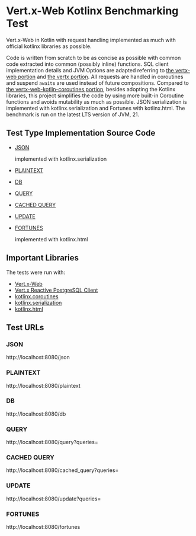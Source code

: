 # Vert.x-Web Kotlinx Benchmarking Test

Vert.x-Web in Kotlin with request handling implemented as much with official kotlinx libraries as possible.

Code is written from scratch to be as concise as possible with common code extracted into common (possibly inline) functions. SQL client implementation details and JVM Options are adapted referring to [the vertx-web portion](../../Java/vertx-web) and [the vertx portion](../../Java/vertx). All requests are handled in coroutines and suspend `await`s are used instead of future compositions. Compared to [the vertx-web-kotlin-coroutines portion](../vertx-web-kotlin-coroutines), besides adopting the Kotlinx libraries, this project simplifies the code by using more built-in Coroutine functions and avoids mutability as much as possible. JSON serialization is implemented with kotlinx.serialization and Fortunes with kotlinx.html. The benchmark is run on the latest LTS version of JVM, 21.

## Test Type Implementation Source Code

* [JSON](src/main/kotlin/MainVerticle.kt)

  implemented with kotlinx.serialization

* [PLAINTEXT](src/main/kotlin/MainVerticle.kt)
* [DB](src/main/kotlin/MainVerticle.kt)
* [QUERY](src/main/kotlin/MainVerticle.kt)
* [CACHED QUERY](src/main/kotlin/MainVerticle.kt)
* [UPDATE](src/main/kotlin/MainVerticle.kt)
* [FORTUNES](src/main/kotlin/MainVerticle.kt)

  implemented with kotlinx.html

## Important Libraries

The tests were run with:

* [Vert.x-Web](https://vertx.io/docs/vertx-web/java/)
* [Vert.x Reactive PostgreSQL Client](https://vertx.io/docs/vertx-pg-client/java/)
* [kotlinx.coroutines](https://github.com/Kotlin/kotlinx.coroutines)
* [kotlinx.serialization](https://github.com/Kotlin/kotlinx.serialization)
* [kotlinx.html](https://github.com/Kotlin/kotlinx.html)

## Test URLs

### JSON

http://localhost:8080/json

### PLAINTEXT

http://localhost:8080/plaintext

### DB

http://localhost:8080/db

### QUERY

http://localhost:8080/query?queries=

### CACHED QUERY

http://localhost:8080/cached_query?queries=

### UPDATE

http://localhost:8080/update?queries=

### FORTUNES

http://localhost:8080/fortunes
